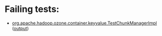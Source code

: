 # Failing tests: 

 * [org.apache.hadoop.ozone.container.keyvalue.TestChunkManagerImpl](hadoop-hdds/container-service/org.apache.hadoop.ozone.container.keyvalue.TestChunkManagerImpl.txt) ([output](hadoop-hdds/container-service/org.apache.hadoop.ozone.container.keyvalue.TestChunkManagerImpl-output.txt))
